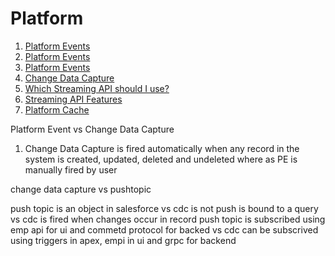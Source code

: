 # Platform

1. [Platform Events](https://developer.salesforce.com/blogs/developer-relations/2017/05/first-impressions-platform-events-salesforce-enterprise-messaging-platform.html)
1. [Platform Events](https://www.apexhours.com/integrating-with-salesforce-using-platform-events/)
1. [Platform Events](https://developer.salesforce.com/blogs/2018/12/platform-events-eventbus-a-new-chapter-in-the-never-ending-saga-of-bulkification.html)
2. [Change Data Capture](https://developer.salesforce.com/blogs/2018/08/what-is-change-data-capture)
3. [Which Streaming API should I use?](https://developer.salesforce.com/blogs/2018/07/which-streaming-event-do-i-use)
4. [Streaming API Features](https://developer.salesforce.com/docs/atlas.en-us.api_streaming.meta/api_streaming/event_comparison.htm)
5. [Platform Cache](https://developer.salesforce.com/blogs/2020/06/caching-in-the-salesforce-platform.html)


Platform Event vs Change Data Capture

1. Change Data Capture is fired automatically when any record in the system is created, updated, deleted and undeleted where as PE is manually fired by user

change data capture vs pushtopic

push topic is an object in salesforce vs cdc is not
push is bound to a query vs cdc is fired when changes occur in record
push topic is subscribed using emp api for ui and commetd protocol for backed vs cdc can be subscrived using triggers in apex, empi in ui and grpc for backend

